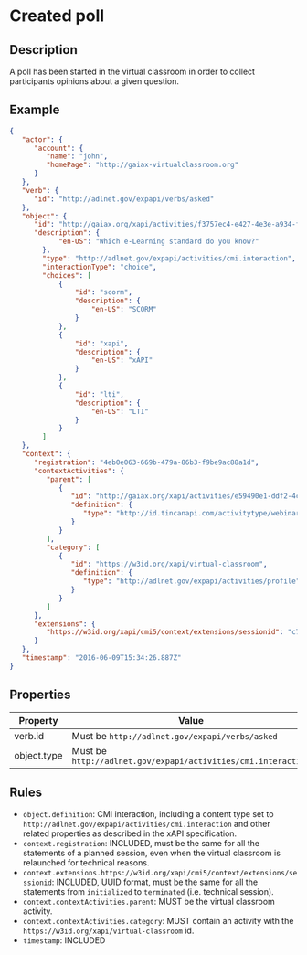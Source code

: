 # Created poll

## Description

A poll has been started in the virtual classroom in order to collect participants opinions about a given question.

## Example

```json
{
   "actor": {
      "account": {
         "name": "john",
         "homePage": "http://gaiax-virtualclassroom.org"
      }
   },
   "verb": {
      "id": "http://adlnet.gov/expapi/verbs/asked"
   },
   "object": {
      "id": "http://gaiax.org/xapi/activities/f3757ec4-e427-4e3e-a934-fbccdd440a32",
      "description": {
            "en-US": "Which e-Learning standard do you know?"
        },
        "type": "http://adlnet.gov/expapi/activities/cmi.interaction",
        "interactionType": "choice",
        "choices": [
            {
                "id": "scorm", 
                "description": {
                    "en-US": "SCORM"
                }
            },
            {
                "id": "xapi", 
                "description": {
                    "en-US": "xAPI"
                }
            },
            {
                "id": "lti", 
                "description": {
                    "en-US": "LTI"
                }
            }
        ]
   },
   "context": {
      "registration": "4eb0e063-669b-479a-86b3-f9be9ac88a1d",
      "contextActivities": {
         "parent": [
            {
               "id": "http://gaiax.org/xapi/activities/e59490e1-ddf2-4c43-bfdc-14e274abc106",
               "definition": {
                  "type": "http://id.tincanapi.com/activitytype/webinar"
               }
            }
         ],
         "category": [
            {
               "id": "https://w3id.org/xapi/virtual-classroom",
               "definition": {
                  "type": "http://adlnet.gov/expapi/activities/profile"
               }
            }
         ]
      },
      "extensions": {
         "https://w3id.org/xapi/cmi5/context/extensions/sessionid": "c7b6f0a9-482c-4c03-acc1-548289126963"
      }
   },
   "timestamp": "2016-06-09T15:34:26.887Z"
}
```

## Properties

| Property  | Value         |
|----------------|-----------------|
| verb.id | Must be `http://adlnet.gov/expapi/verbs/asked` |
| object.type | Must be `http://adlnet.gov/expapi/activities/cmi.interaction` |


## Rules

- `object.definition`: CMI interaction, including a content type set to `http://adlnet.gov/expapi/activities/cmi.interaction` and other related properties as described in the xAPI specification.
- `context.registration`: INCLUDED, must be the same for all the statements of a planned session, even when the virtual classroom is relaunched for technical reasons.
- `context.extensions.https://w3id.org/xapi/cmi5/context/extensions/sessionid`: INCLUDED, UUID format, must be the same for all the statements from `initialized` to `terminated` (i.e. technical session).
- `context.contextActivities.parent`: MUST be the virtual classroom activity.
- `context.contextActivities.category`: MUST contain an activity with the `https://w3id.org/xapi/virtual-classroom` id.
- `timestamp`: INCLUDED
